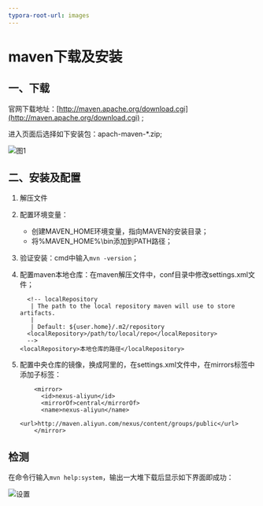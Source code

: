 ```yaml
---
typora-root-url: images
---
```


# maven下载及安装

## 一、下载

官网下载地址：[http://maven.apache.org/download.cgi](http://maven.apache.org/download.cgi) ;

进入页面后选择如下安装包：apach-maven-*.zip;

![图1](/图1.png)

## 二、安装及配置

1. 解压文件

2. 配置环境变量：

   - 创建MAVEN_HOME环境变量，指向MAVEN的安装目录；
   - 将%MAVEN_HOME%\bin添加到PATH路径；

3. 验证安装：cmd中输入`mvn -version`；

4. 配置maven本地仓库：在maven解压文件中，conf目录中修改settings.xml文件；

   ```
     <!-- localRepository
      | The path to the local repository maven will use to store artifacts.
      |
      | Default: ${user.home}/.m2/repository
     <localRepository>/path/to/local/repo</localRepository>
     -->
   <localRepository>本地仓库的路径</localRepository>
   ```

5. 配置中央仓库的镜像，换成阿里的，在settings.xml文件中，在mirrors标签中添加子标签：

   ```
       <mirror>
         <id>nexus-aliyun</id>
         <mirrorOf>central</mirrorOf>
         <name>nexus-aliyun</name>
         <url>http://maven.aliyun.com/nexus/content/groups/public</url>
       </mirror>
   ```

   

## 检测

在命令行输入`mvn help:system`，输出一大堆下载后显示如下界面即成功：

![设置](图7.png)

